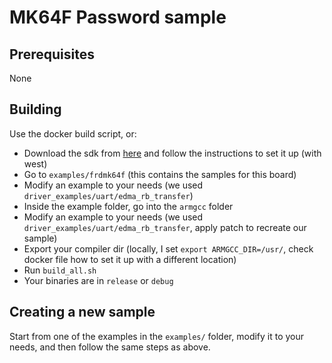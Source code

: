 # MK64F Password sample
## Prerequisites
None

## Building
Use the docker build script, or:
- Download the sdk from [here](https://github.com/nxp-mcuxpresso/mcux-sdk) and follow the instructions to set it up (with west)
- Go to `examples/frdmk64f` (this contains the samples for this board)
- Modify an example to your needs (we used `driver_examples/uart/edma_rb_transfer`)
- Inside the example folder, go into the `armgcc` folder
- Modify an example to your needs (we used `driver_examples/uart/edma_rb_transfer`, apply patch to recreate our sample)
- Export your compiler dir (locally, I set `export ARMGCC_DIR=/usr/`, check docker file how to set it up with a different location)
- Run `build_all.sh`
- Your binaries are in `release` or `debug`

## Creating a new sample
Start from one of the examples in the `examples/` folder, modify it to your needs, and then follow the same steps as above.
